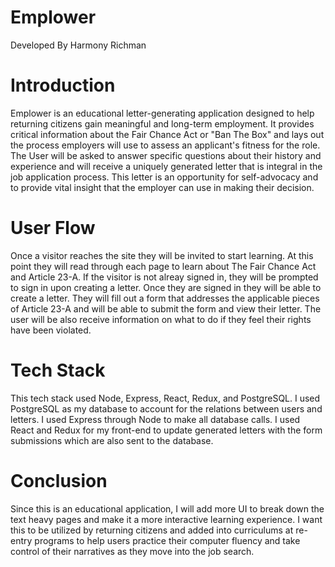 # Emplower

Developed By Harmony Richman

# Introduction
Emplower is an educational letter-generating application designed to help returning citizens gain meaningful and long-term employment. It provides critical information about the Fair Chance Act or "Ban The Box" and lays out the process employers will use to assess an applicant's fitness for the role. The User will be asked to answer specific questions about their history and experience and will receive a uniquely generated letter that is integral in the job application process. This letter is an opportunity for self-advocacy and to provide vital insight that the employer can use in making their decision. 

# User Flow
Once a visitor reaches the site they will be invited to start learning. At this point they will read through each page to learn about The Fair Chance Act and Article 23-A. If the visitor is not alreay signed in, they will be prompted to sign in upon creating a letter. Once they are signed in they will be able to create a letter. They will fill out a form that addresses the applicable pieces of Article 23-A and will be able to submit the form and view their letter. The user will be also receive information on what to do if they feel their rights have been violated.

# Tech Stack
This tech stack used Node, Express, React, Redux, and PostgreSQL. I used PostgreSQL as my database to account for the relations between users and letters. I used Express through Node to make all database calls. I used React and Redux for my front-end to update generated letters with the form submissions which are also sent to the database.

# Conclusion
Since this is an educational application, I will add more UI to break down the text heavy pages and make it a more interactive learning experience. I want this to be utilized by returning citizens and added into curriculums at re-entry programs to help users practice their computer fluency and take control of their narratives as they move into the job search. 
